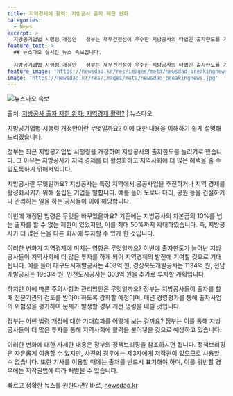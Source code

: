 ```yaml
---
title: 지역경제에 활력! 지방공사 출자 제한 완화
categories:
  - News
excerpt: >
  지방공기업법 시행령 개정안   정부는 재무건전성이 우수한 지방공사의 타법인 출자한도를 기존 10%에서 최대 …
feature_text: >
  ## 뉴스다오 실시간 뉴스 속보입니다.

  지방공기업법 시행령 개정안   정부는 재무건전성이 우수한 지방공사의 타법인 출자한도를 기존 10%에서 최대 …
feature_image: 'https://newsdao.kr/res/images/meta/newsdao_breakingnews.jpg'
image: 'https://newsdao.kr/res/images/meta/newsdao_breakingnews.jpg'
---
```


![뉴스다오 속보](https://newsdao.kr/res/images/meta/newsdao_breakingnews.jpg)

<p>출처: <a href="https://newsdao.kr/4194" rel="dofollow">지방공사 출자 제한 완화, 지역경제 활력?</a> | 뉴스다오</p>

지방공기업법 시행령 개정안이란 무엇일까요? 이에 대한 내용을 이해하기 쉽게 설명해 드리겠습니다.

정부는 최근 지방공기업법 시행령을 개정하여 지방공사의 출자한도를 늘리기로 했습니다. 그 이유는 지방공사가 지역 경제를 더 활성화하고 지역사회에 더 많은 혜택을 줄 수 있도록하기 위해서입니다.

지방공사란 무엇일까요? 지방공사는 특정 지역에서 공공사업을 추진하거나 지역 경제를 활성화시키기 위해 설립된 기업을 말합니다. 예를 들어 도로나 다리, 공원 등을 건설하거나 관리하는 일을 하는 공사들이 이에 해당합니다.

이번에 개정된 법령은 무엇을 바꾸었을까요? 기존에는 지방공사의 자본금의 10%를 넘는 출자를 할 수 없는 제한이 있었지만, 이를 최대 50%까지 확대하였습니다. 즉, 지방공사가 더 많은 돈을 다른 회사에 투자할 수 있게 한 것입니다.

이러한 변화가 지역경제에 미치는 영향은 무엇일까요? 이번에 출자한도가 늘어난 지방공사들이 지역사회에 더 많은 투자를 하게 되어 지역경제의 발전에 기여할 것으로 기대됩니다. 예를 들어 대구도시개발공사는 408억 원, 경상북도개발공사는 1134억 원, 전남개발공사는 1953억 원, 인천도시공사는 303억 원을 추가로 투자할 계획입니다.

하지만 이에 따른 주의사항과 관리방안은 무엇일까요? 정부는 지방공사들이 출자를 할 때 전문기관의 검토를 받아야 하도록 강화할 예정이며, 매년 경영평가를 통해 출자사업의 위험성을 평가하여 문제가 발생할 경우 개선 명령을 내릴 것입니다.

정부는 이번 법령 개정에 대한 기대효과를 어떻게 보는 걸까요? 정부는 이를 통해 지방공사들이 더 많은 투자를 통해 지역사회에 활력을 불어넣을 것으로 예상하고 있습니다.

이러한 변화에 대한 자세한 내용은 정부의 정책브리핑을 참조하시면 됩니다. 정책브리핑은 자유롭게 이용할 수 있지만, 사진의 경우에는 제3자에게 저작권이 있으므로 사용할 수 없습니다. 또한 기사를 이용할 때에는 출처를 반드시 표기해야 하며, 이를 위반할 경우에는 저작권법에 따라 처벌될 수 있습니다. 

빠르고 정확한 뉴스를 원한다면? 바로, <a href="https://newsdao.kr" rel="dofollow">newsdao.kr</a>


